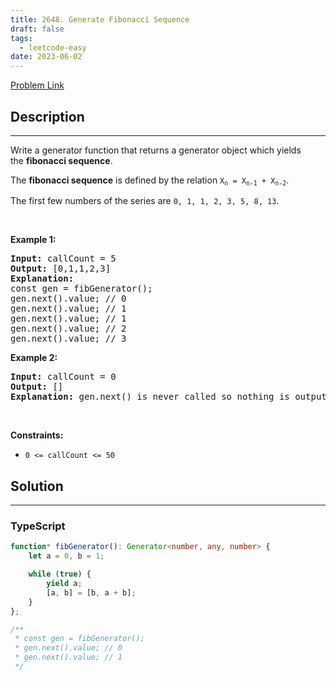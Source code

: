 ```yaml
---
title: 2648. Generate Fibonacci Sequence
draft: false
tags: 
  - leetcode-easy
date: 2023-06-02
---
```


[Problem Link](https://leetcode.com/problems/generate-fibonacci-sequence/)

## Description

---
<p>Write a generator function that returns a generator object which yields the&nbsp;<strong>fibonacci sequence</strong>.</p>

<p>The&nbsp;<strong>fibonacci sequence</strong>&nbsp;is defined by the relation <code>X<sub>n</sub>&nbsp;= X<sub>n-1</sub>&nbsp;+ X<sub>n-2</sub></code>.</p>

<p>The first few numbers&nbsp;of the series are <code>0, 1, 1, 2, 3, 5, 8, 13</code>.</p>

<p>&nbsp;</p>
<p><strong class="example">Example 1:</strong></p>

<pre>
<strong>Input:</strong> callCount = 5
<strong>Output:</strong> [0,1,1,2,3]
<strong>Explanation:</strong>
const gen = fibGenerator();
gen.next().value; // 0
gen.next().value; // 1
gen.next().value; // 1
gen.next().value; // 2
gen.next().value; // 3
</pre>

<p><strong class="example">Example 2:</strong></p>

<pre>
<strong>Input:</strong> callCount = 0
<strong>Output:</strong> []
<strong>Explanation:</strong> gen.next() is never called so nothing is outputted
</pre>

<p>&nbsp;</p>
<p><strong>Constraints:</strong></p>

<ul>
	<li><code>0 &lt;= callCount &lt;= 50</code></li>
</ul>


## Solution

---
### TypeScript
``` ts title='generate-fibonacci-sequence'
function* fibGenerator(): Generator<number, any, number> {
    let a = 0, b = 1;

    while (true) {
        yield a;
        [a, b] = [b, a + b];
    }
};

/**
 * const gen = fibGenerator();
 * gen.next().value; // 0
 * gen.next().value; // 1
 */
```

